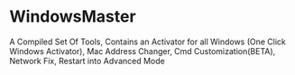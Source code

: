# WindowsMaster
A Compiled Set Of Tools, Contains an Activator for all Windows (One Click Windows Activator), Mac Address Changer, Cmd Customization(BETA), Network Fix, Restart into Advanced Mode
